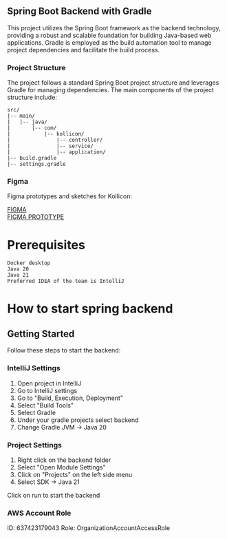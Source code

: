 ## Spring Boot Backend with Gradle

This project utilizes the Spring Boot framework as the backend technology, providing a robust and scalable foundation for building Java-based web applications. Gradle is employed as the build automation tool to manage project dependencies and facilitate the build process.

### Project Structure

The project follows a standard Spring Boot project structure and leverages Gradle for managing dependencies. The main components of the project structure include:

```plaintext
src/
|-- main/
|   |-- java/
|       |-- com/
|           |-- kollicon/
|               |-- controller/
|               |-- service/
|               |-- application/
|-- build.gradle
|-- settings.gradle
```

### Figma

Figma prototypes and sketches for Kollicon:

[FIGMA](https://www.figma.com/file/Jsbt9jh0fgHUAIN6QMM3iF/KolliCon---LIA-projekt?type=design&node-id=0%3A1&mode=design&t=whV1YNILGDwatZ9j-1)\
[FIGMA PROTOTYPE](https://www.figma.com/proto/Jsbt9jh0fgHUAIN6QMM3iF/KolliCon---LIA-projekt?type=design&node-id=1-4&t=9sHlTrZK9QCzL3y9-1&scaling=scale-down&page-id=0%3A1&starting-point-node-id=1%3A4&show-proto-sidebar=1&mode=design)

# Prerequisites

```
Docker desktop
Java 20
Java 21
Preferred IDEA of the team is IntelliJ
```

# How to start spring backend

## Getting Started

Follow these steps to start the backend:

### IntelliJ Settings

1. Open project in IntelliJ
2. Go to IntelliJ settings
3. Go to "Build, Execution, Deployment"
4. Select "Build Tools"
5. Select Gradle
6. Under your gradle projects select backend
7. Change Gradle JVM -> Java 20

### Project Settings

1. Right click on the backend folder
2. Select "Open Module Settings"
3. Click on "Projects" on the left side menu
4. Select SDK -> Java 21

Click on run to start the backend

### AWS Account Role

ID: 637423179043
Role: OrganizationAccountAccessRole
